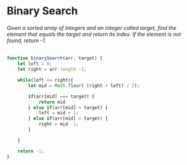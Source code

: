 # Binary Search

###### Given a sorted array of integers and an integer called target, find the element that equals the target and return its index. If the element is not found, return -1.
```js
function binarySearch(arr, target) {
    let left = 0;
    let right = arr.length -1;

    while(left <= right){
        let mid = Math.floor( (right + left) / 2);

        if(arr[mid] === target) {
            return mid
        } else if(arr[mid] < target) {
            left = mid + 1;
        } else if(arr[mid] > target) {
            right = mid -1;
        }

    }

    return -1;
}
```
